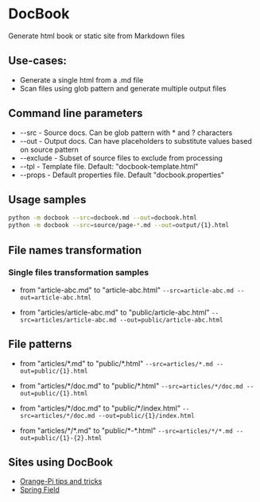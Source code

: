 # DocBook
Generate html book or static site from Markdown files

## Use-cases:
- Generate a single html from a .md file
- Scan files using glob pattern and generate multiple output files


## Command line parameters
- --src - Source docs. Can be glob pattern with \* and ? characters
- --out - Output docs. Can have placeholders to substitute values based on source pattern
- --exclude - Subset of source files to exclude from processing
- --tpl - Template file. Default: "docbook-template.html"
- --props - Default properties file. Default "docbook.properties"

## Usage samples
```bash 
python -m docbook --src=docbook.md --out=docbook.html
python -m docbook --src=source/page-*.md --out=output/{1}.html
```

## File names transformation
### Single files transformation samples

- from "article-abc.md" to "article-abc.html"
```--src=article-abc.md --out=article-abc.html```

- from "articles/article-abc.md" to "public/article-abc.html"
```--src=articles/article-abc.md --out=public/article-abc.html```


## File patterns

- from "articles/\*.md" to  "public/\*.html"
```--src=articles/*.md --out=public/{1}.html```

- from "articles/\*/doc.md" to "public/\*.html"
```--src=articles/*/doc.md --out=public/{1}.html```

- from "articles/\*/doc.md" to "public/\*/index.html"
```--src=articles/*/doc.md --out=public/{1}/index.html```

- from "articles/\*/\*.md" to "public/\*-\*.html"
```--src=articles/*/*.md --out=public/{1}-{2}.html```
 
## Sites using DocBook
- [Orange-Pi tips and tricks](https://orange-pi.github.io/)
- [Spring Field](https://xantorohara.github.io/spring-field/)